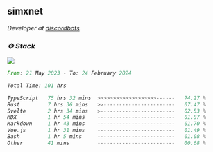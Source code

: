 <h2>simxnet</h2>
<p><em>Developer at <a href="https://github.com/dbotslist">discordbots</a></p>

### ⚙️ Stack
![](https://skillicons.dev/icons?i=git,docker,js,ts,cloudflare,css,deno,express,cpp,rust,arduino,graphql,html,nestjs,react,apollo,bash,lua,nextjs,nodejs,ps,powershell,neovim,postgres,tailwind,prisma)

<!--START_SECTION:waka-->

```rust
From: 21 May 2023 - To: 24 February 2024

Total Time: 101 hrs

TypeScript   75 hrs 32 mins  >>>>>>>>>>>>>>>>>>>------   74.27 %
Rust         7 hrs 36 mins   >>-----------------------   07.47 %
Svelte       2 hrs 34 mins   >------------------------   02.53 %
MDX          1 hr 54 mins    -------------------------   01.87 %
Markdown     1 hr 43 mins    -------------------------   01.70 %
Vue.js       1 hr 31 mins    -------------------------   01.49 %
Bash         1 hr 5 mins     -------------------------   01.08 %
Other        41 mins         -------------------------   00.68 %
```

<!--END_SECTION:waka-->


<!--
<p align="center">
     <a href="https://discord.gg/HhybNhchcC"><img src="https://invidget.switchblade.xyz/sejc7TnX6N" align="center" ><a>
</p> 
-->
